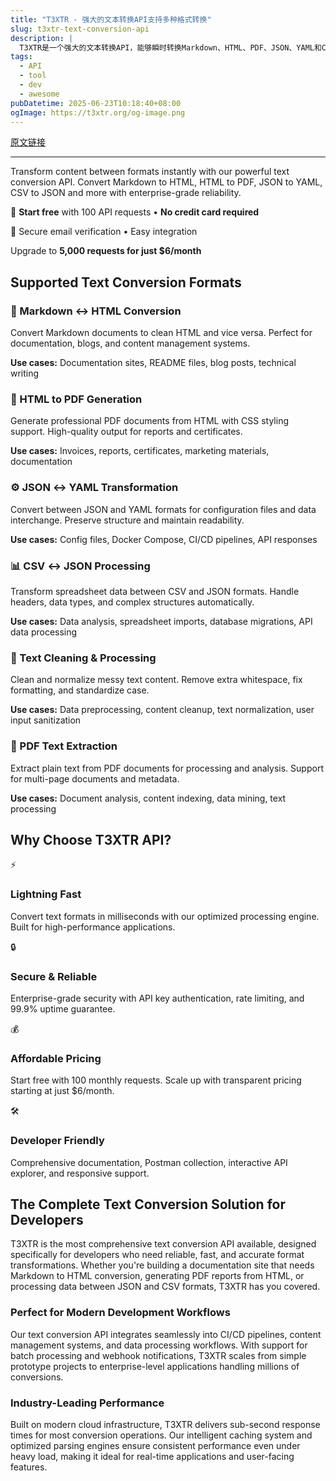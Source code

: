 ```yaml
---
title: "T3XTR - 强大的文本转换API支持多种格式转换"
slug: t3xtr-text-conversion-api
description: |
  T3XTR是一个强大的文本转换API，能够瞬时转换Markdown、HTML、PDF、JSON、YAML和CSV等多种格式。每月免费提供100次请求，企业级可靠性，适用于文档、数据分析及更多。立即开始，无需信用卡，轻松集成！
tags: 
  - API
  - tool
  - dev
  - awesome
pubDatetime: 2025-06-23T10:18:40+08:00
ogImage: https://t3xtr.org/og-image.png
---
```


[原文链接](https://t3xtr.org/)

---

Transform content between formats instantly with our powerful text conversion API. Convert Markdown to HTML, HTML to PDF, JSON to YAML, CSV to JSON and more with enterprise-grade reliability.

🚀 **Start free** with 100 API requests • **No credit card required**

📧 Secure email verification • Easy integration

Upgrade to **5,000 requests for just $6/month**

<!-- Conversion Types Section -->

## Supported Text Conversion Formats

### 📝 Markdown ↔ HTML Conversion

Convert Markdown documents to clean HTML and vice versa. Perfect for documentation, blogs, and content management systems.

**Use cases:** Documentation sites, README files, blog posts, technical writing

### 📄 HTML to PDF Generation

Generate professional PDF documents from HTML with CSS styling support. High-quality output for reports and certificates.

**Use cases:** Invoices, reports, certificates, marketing materials, documentation

### ⚙️ JSON ↔ YAML Transformation

Convert between JSON and YAML formats for configuration files and data interchange. Preserve structure and maintain readability.

**Use cases:** Config files, Docker Compose, CI/CD pipelines, API responses

### 📊 CSV ↔ JSON Processing

Transform spreadsheet data between CSV and JSON formats. Handle headers, data types, and complex structures automatically.

**Use cases:** Data analysis, spreadsheet imports, database migrations, API data processing

### 🧹 Text Cleaning & Processing

Clean and normalize messy text content. Remove extra whitespace, fix formatting, and standardize case.

**Use cases:** Data preprocessing, content cleanup, text normalization, user input sanitization

### 📖 PDF Text Extraction

Extract plain text from PDF documents for processing and analysis. Support for multi-page documents and metadata.

**Use cases:** Document analysis, content indexing, data mining, text processing

<!-- Features Section -->

## Why Choose T3XTR API?

⚡

### Lightning Fast

Convert text formats in milliseconds with our optimized processing engine. Built for high-performance applications.

🔒

### Secure & Reliable

Enterprise-grade security with API key authentication, rate limiting, and 99.9% uptime guarantee.

💰

### Affordable Pricing

Start free with 100 monthly requests. Scale up with transparent pricing starting at just $6/month.

🛠️

### Developer Friendly

Comprehensive documentation, Postman collection, interactive API explorer, and responsive support.

<!-- SEO Content Section -->

## The Complete Text Conversion Solution for Developers

T3XTR is the most comprehensive text conversion API available, designed specifically for developers who need reliable, fast, and accurate format transformations. Whether you're building a documentation site that needs Markdown to HTML conversion, generating PDF reports from HTML, or processing data between JSON and CSV formats, T3XTR has you covered.

### Perfect for Modern Development Workflows

Our text conversion API integrates seamlessly into CI/CD pipelines, content management systems, and data processing workflows. With support for batch processing and webhook notifications, T3XTR scales from simple prototype projects to enterprise-level applications handling millions of conversions.

### Industry-Leading Performance

Built on modern cloud infrastructure, T3XTR delivers sub-second response times for most conversion operations. Our intelligent caching system and optimized parsing engines ensure consistent performance even under heavy load, making it ideal for real-time applications and user-facing features.


